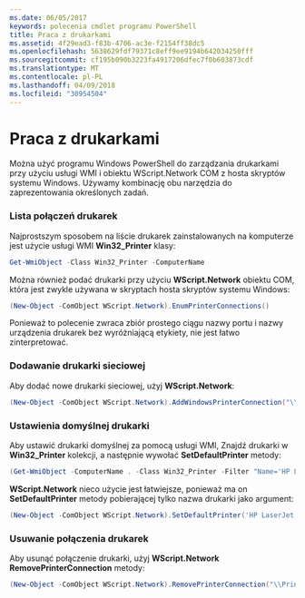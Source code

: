 ```yaml
---
ms.date: 06/05/2017
keywords: polecenia cmdlet programu PowerShell
title: Praca z drukarkami
ms.assetid: 4f29ead3-f83b-4706-ac3e-f2154ff38dc5
ms.openlocfilehash: 5638629fdf79371c8eff9ee9194b642034250fff
ms.sourcegitcommit: cf195b090b3223fa4917206dfec7f0b603873cdf
ms.translationtype: MT
ms.contentlocale: pl-PL
ms.lasthandoff: 04/09/2018
ms.locfileid: "30954504"
---
```

# <a name="working-with-printers"></a>Praca z drukarkami

Można użyć programu Windows PowerShell do zarządzania drukarkami przy użyciu usługi WMI i obiektu WScript.Network COM z hosta skryptów systemu Windows. Używamy kombinację obu narzędzia do zaprezentowania określonych zadań.

### <a name="listing-printer-connections"></a>Lista połączeń drukarek

Najprostszym sposobem na liście drukarek zainstalowanych na komputerze jest użycie usługi WMI **Win32_Printer** klasy:

```powershell
Get-WmiObject -Class Win32_Printer -ComputerName
```

Można również podać drukarki przy użyciu **WScript.Network** obiektu COM, która jest zwykle używana w skryptach hosta skryptów systemu Windows:

```powershell
(New-Object -ComObject WScript.Network).EnumPrinterConnections()
```

Ponieważ to polecenie zwraca zbiór prostego ciągu nazwy portu i nazwy urządzenia drukarek bez wyróżniającą etykiety, nie jest łatwo zinterpretować.

### <a name="adding-a-network-printer"></a>Dodawanie drukarki sieciowej

Aby dodać nowe drukarki sieciowej, użyj **WScript.Network**:

```powershell
(New-Object -ComObject WScript.Network).AddWindowsPrinterConnection("\\Printserver01\Xerox5")
```

### <a name="setting-a-default-printer"></a>Ustawienia domyślnej drukarki

Aby ustawić drukarki domyślnej za pomocą usługi WMI, Znajdź drukarki w **Win32_Printer** kolekcji, a następnie wywołać **SetDefaultPrinter** metody:

```powershell
(Get-WmiObject -ComputerName . -Class Win32_Printer -Filter "Name='HP LaserJet 5Si'").SetDefaultPrinter()
```

**WScript.Network** nieco użycie jest łatwiejsze, ponieważ ma on **SetDefaultPrinter** metody pobierającej tylko nazwa drukarki jako argument:

```powershell
(New-Object -ComObject WScript.Network).SetDefaultPrinter('HP LaserJet 5Si')
```

### <a name="removing-a-printer-connection"></a>Usuwanie połączenia drukarek

Aby usunąć połączenie drukarki, użyj **WScript.Network RemovePrinterConnection** metody:

```powershell
(New-Object -ComObject WScript.Network).RemovePrinterConnection("\\Printserver01\Xerox5")
```
